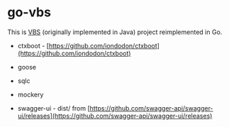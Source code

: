 # go-vbs

This is [VBS](https://github.com/iondodon/vbs) (originally implemented in Java) project reimplemented in Go.

- ctxboot - [https://github.com/iondodon/ctxboot](https://github.com/iondodon/ctxboot)

- goose
- sqlc
- mockery

- swagger-ui - dist/ from [https://github.com/swagger-api/swagger-ui/releases](https://github.com/swagger-api/swagger-ui/releases)
